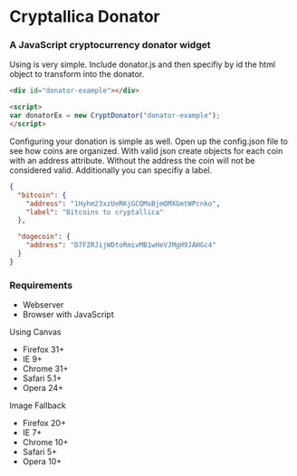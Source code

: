 Cryptallica Donator
=======

### A JavaScript cryptocurrency donator widget

Using is very simple. Include donator.js and then specifiy by id the html object to transform into the donator.
```html
<div id="donator-example"></div>

<script>
var donatorEx = new CryptDonator("donator-example");
</script>
```

Configuring your donation is simple as well. Open up the config.json file to see how coins are organized. With valid json create objects for each coin with an address attribute. Without the address the coin will not be considered valid. Additionally you can specifiy a label. 
```json
{
  "bitcoin": {
    "address": "1Hyhm23xzUeRKjGCQMxBjmQMXGmtWPcnko",
    "label": "Bitcoins to cryptallica"
  },

  "dogecoin": {
    "address": "D7FZRJijWDtoRmivMB1wHeVJMgH9JAHGc4"
  }
}
```

### Requirements
* Webserver
* Browser with JavaScript

Using Canvas
* Firefox 31+
* IE 9+
* Chrome 31+
* Safari 5.1+
* Opera 24+

Image Fallback
* Firefox 20+
* IE 7+
* Chrome 10+
* Safari 5+
* Opera 10+
